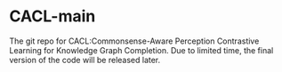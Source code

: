# CACL-main
The git repo for CACL:Commonsense-Aware Perception Contrastive Learning for Knowledge Graph Completion. Due to limited time, the final version of the code will be released later.
